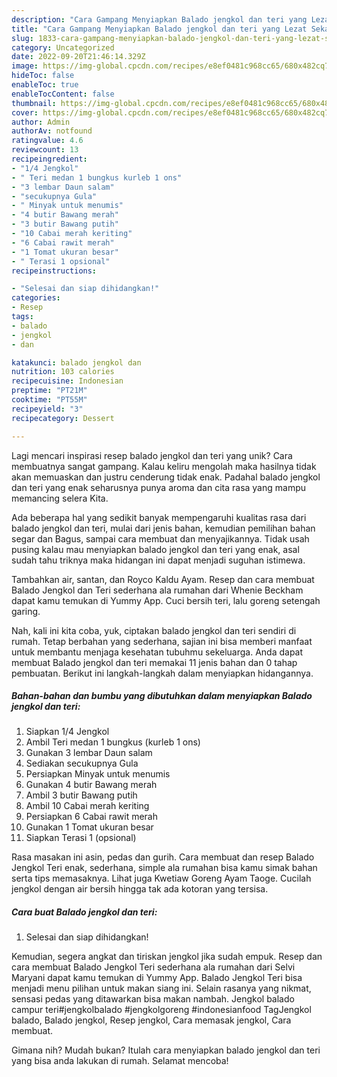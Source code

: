```yaml
---
description: "Cara Gampang Menyiapkan Balado jengkol dan teri yang Lezat Sekali"
title: "Cara Gampang Menyiapkan Balado jengkol dan teri yang Lezat Sekali"
slug: 1833-cara-gampang-menyiapkan-balado-jengkol-dan-teri-yang-lezat-sekali
category: Uncategorized
date: 2022-09-20T21:46:14.329Z
image: https://img-global.cpcdn.com/recipes/e8ef0481c968cc65/680x482cq70/balado-jengkol-dan-teri-foto-resep-utama.jpg
hideToc: false
enableToc: true
enableTocContent: false
thumbnail: https://img-global.cpcdn.com/recipes/e8ef0481c968cc65/680x482cq70/balado-jengkol-dan-teri-foto-resep-utama.jpg
cover: https://img-global.cpcdn.com/recipes/e8ef0481c968cc65/680x482cq70/balado-jengkol-dan-teri-foto-resep-utama.jpg
author: Admin
authorAv: notfound
ratingvalue: 4.6
reviewcount: 13
recipeingredient:
- "1/4 Jengkol"
- " Teri medan 1 bungkus kurleb 1 ons"
- "3 lembar Daun salam"
- "secukupnya Gula"
- " Minyak untuk menumis"
- "4 butir Bawang merah"
- "3 butir Bawang putih"
- "10 Cabai merah keriting"
- "6 Cabai rawit merah"
- "1 Tomat ukuran besar"
- " Terasi 1 opsional"
recipeinstructions:

- "Selesai dan siap dihidangkan!"
categories:
- Resep
tags:
- balado
- jengkol
- dan

katakunci: balado jengkol dan 
nutrition: 103 calories
recipecuisine: Indonesian
preptime: "PT21M"
cooktime: "PT55M"
recipeyield: "3"
recipecategory: Dessert

---
```





Lagi mencari inspirasi resep balado jengkol dan teri yang unik? Cara membuatnya sangat gampang. Kalau keliru mengolah maka hasilnya tidak akan memuaskan dan justru cenderung tidak enak. Padahal balado jengkol dan teri yang enak seharusnya punya aroma dan cita rasa yang mampu memancing selera Kita.





Ada beberapa hal yang sedikit banyak mempengaruhi kualitas rasa dari balado jengkol dan teri, mulai dari jenis bahan, kemudian pemilihan bahan segar dan Bagus, sampai cara membuat dan menyajikannya. Tidak usah pusing kalau mau menyiapkan balado jengkol dan teri yang enak,      asal sudah tahu triknya maka hidangan ini dapat menjadi suguhan istimewa.














Tambahkan air, santan, dan Royco Kaldu Ayam. Resep dan cara membuat Balado Jengkol dan Teri sederhana ala rumahan dari Whenie Beckham dapat kamu temukan di Yummy App. Cuci bersih teri, lalu goreng setengah garing.






Nah, kali ini kita coba, yuk, ciptakan balado jengkol dan teri sendiri di rumah. Tetap berbahan yang sederhana, sajian ini bisa memberi manfaat untuk membantu menjaga kesehatan tubuhmu sekeluarga. Anda dapat membuat Balado jengkol dan teri memakai 11 jenis bahan dan 0 tahap pembuatan. Berikut ini langkah-langkah dalam menyiapkan hidangannya.

<!--inarticleads1-->

##### Bahan-bahan dan bumbu yang dibutuhkan dalam menyiapkan Balado jengkol dan teri:

1. Siapkan 1/4 Jengkol
1. Ambil  Teri medan 1 bungkus (kurleb 1 ons)
1. Gunakan 3 lembar Daun salam
1. Sediakan secukupnya Gula
1. Persiapkan  Minyak untuk menumis
1. Gunakan 4 butir Bawang merah
1. Ambil 3 butir Bawang putih
1. Ambil 10 Cabai merah keriting
1. Persiapkan 6 Cabai rawit merah
1. Gunakan 1 Tomat ukuran besar
1. Siapkan  Terasi 1 (opsional)


Rasa masakan ini asin, pedas dan gurih. Cara membuat dan resep Balado Jengkol Teri enak, sederhana, simple ala rumahan bisa kamu simak bahan serta tips memasaknya. Lihat juga Kwetiaw Goreng Ayam Taoge. Cucilah jengkol dengan air bersih hingga tak ada kotoran yang tersisa. 

<!--inarticleads2-->

##### Cara buat Balado jengkol dan teri:


1. Selesai dan siap dihidangkan!

Kemudian, segera angkat dan tiriskan jengkol jika sudah empuk. Resep dan cara membuat Balado Jengkol Teri sederhana ala rumahan dari Selvi Maryani dapat kamu temukan di Yummy App. Balado Jengkol Teri bisa menjadi menu pilihan untuk makan siang ini. Selain rasanya yang nikmat, sensasi pedas yang ditawarkan bisa makan nambah. Jengkol balado campur teri#jengkolbalado #jengkolgoreng #indonesianfood TagJengkol balado, Balado jengkol, Resep jengkol, Cara memasak jengkol, Cara membuat. 

Gimana nih? Mudah bukan? Itulah cara menyiapkan balado jengkol dan teri yang bisa anda lakukan di rumah. Selamat mencoba!
